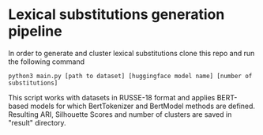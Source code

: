 # Lexical substitutions generation pipeline

In order to generate and cluster lexical substitutions clone this repo and run the following command

`python3 main.py [path to dataset] [huggingface model name] [number of substitutions]`

This script works with datasets in RUSSE-18 format and applies BERT-based models for which BertTokenizer and BertModel methods are defined. Resulting ARI, Silhouette Scores and number of clusters are saved in "result" directory.  